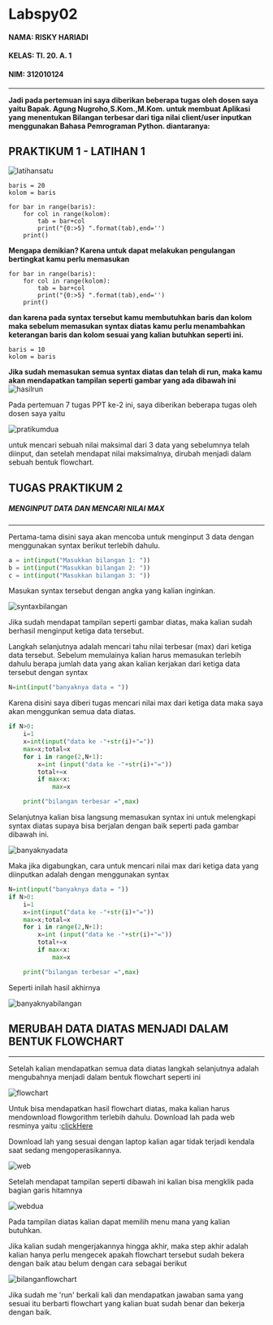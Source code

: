# Labspy02
#### NAMA: RISKY HARIADI <br>
#### KELAS: TI. 20. A. 1 <br>
#### NIM: 312010124 <br>
__________________________________________________________________________________
**Jadi pada pertemuan ini saya diberikan beberapa tugas oleh dosen saya yaitu Bapak. Agung Nugroho,S.Kom.,M.Kom. untuk membuat Aplikasi yang menentukan Bilangan terbesar dari tiga nilai client/user inputkan menggunakan Bahasa Pemrograman Python.
diantaranya:** <br>

## PRAKTIKUM 1 - LATIHAN 1
![latihansatu](foto/latihansatu.png)
```
baris = 20
kolom = baris

for bar in range(baris):
    for col in range(kolom):
        tab = bar+col
        print("{0:>5} ".format(tab),end='')
    print()
```
**Mengapa demikian? Karena untuk dapat melakukan pengulangan bertingkat kamu perlu memasukan** 
```
for bar in range(baris):
    for col in range(kolom):
        tab = bar+col
        print("{0:>5} ".format(tab),end='')
    print()
```
**dan karena pada syntax tersebut kamu membutuhkan baris dan kolom maka sebelum memasukan syntax diatas kamu perlu menambahkan keterangan baris dan kolom sesuai yang kalian butuhkan seperti ini.**
```
baris = 10
kolom = baris
```
**Jika sudah memasukan semua syntax diatas dan telah di run, maka kamu akan mendapatkan tampilan seperti gambar yang ada dibawah ini**
![hasilrun](foto/hasilrun.png)

 Pada pertemuan 7 tugas PPT ke-2 ini, saya diberikan beberapa tugas oleh dosen saya yaitu 

![pratikumdua](foto/pratikumdua.png)

untuk mencari sebuah nilai maksimal dari 3 data yang sebelumnya telah diinput, dan setelah mendapat nilai 
maksimalnya, dirubah menjadi dalam 
sebuah bentuk flowchart.

## TUGAS PRAKTIKUM 2
##### MENGINPUT DATA DAN MENCARI NILAI MAX
________________________________________________________________________________________
Pertama-tama disini saya akan mencoba untuk menginput 3 data dengan menggunakan syntax berikut terlebih dahulu.
```python
a = int(input("Masukkan bilangan 1: "))
b = int(input("Masukkan bilangan 2: "))
c = int(input("Masukkan bilangan 3: "))
```
Masukan syntax tersebut dengan angka yang kalian inginkan. 

![syntaxbilangan](foto/syntaxbilangan.png)

Jika sudah mendapat tampilan seperti gambar diatas, maka kalian sudah berhasil menginput ketiga data tersebut. 
<br>

Langkah selanjutnya adalah mencari tahu nilai terbesar (max) dari ketiga data tersebut. Sebelum memulainya 
kalian harus memasukan terlebih 
dahulu berapa jumlah data yang akan kalian kerjakan dari ketiga data tersebut dengan syntax <br>
```python
N=int(input("banyaknya data = "))
```
Karena disini saya diberi tugas mencari nilai max dari ketiga data maka saya akan menggunkan semua data diatas.

```python
if N>0:
    i=1
    x=int(input("data ke -"+str(i)+"="))
    max=x;total=x
    for i in range(2,N+1):
        x=int (input("data ke -"+str(i)+"="))
        total+=x
        if max<x:
            max=x

    print("bilangan terbesar =",max)
```
Selanjutnya kalian bisa langsung  memasukan syntax ini untuk melengkapi syntax diatas supaya bisa berjalan 
dengan baik seperti pada gambar 
dibawah ini.

![banyaknyadata](foto/banyakdata.png)

Maka jika digabungkan, cara untuk mencari nilai max dari ketiga data yang diinputkan adalah dengan menggunakan 
syntax
```python
N=int(input("banyaknya data = "))
if N>0:
    i=1
    x=int(input("data ke -"+str(i)+"="))
    max=x;total=x
    for i in range(2,N+1):
        x=int (input("data ke -"+str(i)+"="))
        total+=x
        if max<x:
            max=x

    print("bilangan terbesar =",max)
```
Seperti inilah hasil akhirnya 

![banyaknyabilangan](foto/banyaknyabilangan.png)

## MERUBAH DATA DIATAS MENJADI DALAM BENTUK FLOWCHART
__________________________________________________________________________________
Setelah kalian mendapatkan semua data diatas langkah selanjutnya adalah mengubahnya menjadi dalam bentuk 
flowchart seperti ini

![flowchart](foto/flowchart.png)

Untuk bisa mendapatkan hasil flowchart diatas, maka kalian harus mendownload flowgorithm terlebih dahulu. 
Download lah pada web resminya yaitu :[clickHere](http://www.flowgorithm.org/download/)

Download lah yang sesuai dengan laptop kalian agar tidak terjadi kendala saat sedang mengoperasikannya.

![web](foto/web.png)

Setelah mendapat tampilan seperti dibawah ini kalian bisa mengklik pada bagian garis hitamnya

![webdua](foto/webdua.png)

Pada tampilan diatas kalian dapat memilih menu mana yang kalian butuhkan.

Jika kalian sudah mengerjakannya hingga akhir, maka step akhir adalah kalian hanya perlu mengecek apakah 
flowchart tersebut sudah bekera dengan
baik atau belum dengan cara sebagai berikut

![bilanganflowchart](foto/bilanganflowchart.png)

Jika sudah me 'run' berkali kali dan mendapatkan jawaban sama yang sesuai itu berbarti flowchart yang kalian 
buat sudah benar dan bekerja 
dengan baik.
